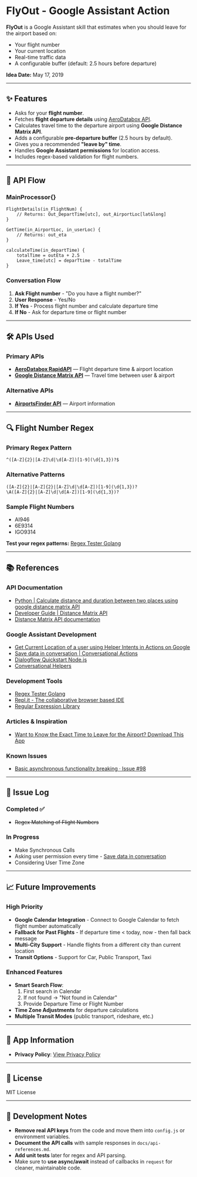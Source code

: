 
# FlyOut - Google Assistant Action

**FlyOut** is a Google Assistant skill that estimates when you should leave for the airport based on:
- Your flight number
- Your current location
- Real-time traffic data
- A configurable buffer (default: 2.5 hours before departure)

**Idea Date:** May 17, 2019

---

## ✨ Features
- Asks for your **flight number**.
- Fetches **flight departure details** using [AeroDatabox API](https://rapidapi.com/squawk7000/api/aerodatabox).
- Calculates travel time to the departure airport using **Google Distance Matrix API**.
- Adds a configurable **pre-departure buffer** (2.5 hours by default).
- Gives you a recommended **"leave by" time**.
- Handles **Google Assistant permissions** for location access.
- Includes regex-based validation for flight numbers.


---

## 📌 API Flow

### MainProcessor{}

```
FlightDetails(in_FlightNum) {
    // Returns: Out_DepartTime[utc], out_AirportLoc[lat&long]
}

GetTime(in_AirportLoc, in_userLoc) {
    // Returns: out_eta
}

calculateTime(in_departTime) {
    totalTime = outEta + 2.5
    Leave_time[utc] = deparTtime - totalTime
}
```

### Conversation Flow
1. **Ask Flight number** - "Do you have a flight number?"
2. **User Response** - Yes/No
3. **If Yes** - Process flight number and calculate departure time
4. **If No** - Ask for departure time or flight number

---

## 🛠 APIs Used

### Primary APIs
- **[AeroDatabox RapidAPI](https://rapidapi.com/squawk7000/api/aerodatabox?endpoint=apiendpoint_7bb681a3-45b7-49ca-bb0e-5c18888ab851)** — Flight departure time & airport location
- **[Google Distance Matrix API](https://developers.google.com/maps/documentation/distance-matrix/intro)** — Travel time between user & airport

### Alternative APIs
- **[AirportsFinder API](https://rapidapi.com/cometari/api/airportsfinder/endpoints)** — Airport information

---

## 🔍 Flight Number Regex

### Primary Regex Pattern
```regex
^([A-Z]{2}|[A-Z]\d|\d[A-Z])[1-9](\d{1,3})?$
```

### Alternative Patterns
```regex
([A-Z]{2}|[A-Z]{2}|[A-Z]\d|\d[A-Z])[1-9](\d{1,3})?
\A([A-Z]{2}|[A-Z]\d|\d[A-Z])[1-9](\d{1,3})?
```

### Sample Flight Numbers
- AI946
- 6E9314
- IGO9314

**Test your regex patterns:** [Regex Tester Golang](https://regex-golang.appspot.com/assets/html/index.html)

---

## 📚 References

### API Documentation
- [Python | Calculate distance and duration between two places using google distance matrix API](https://www.geeksforgeeks.org/python-calculate-distance-duration-two-places-using-google-distance-matrix-api/)
- [Developer Guide | Distance Matrix API](https://developers.google.com/maps/documentation/distance-matrix/intro)
- [Distance Matrix API documentation](https://distancematrix.ai/dev)

### Google Assistant Development
- [Get Current Location of a user using Helper Intents in Actions on Google](https://medium.com/voice-tech-podcast/get-current-location-of-a-user-using-helper-intents-in-actions-on-google-19fe9a8ea99f)
- [Save data in conversation | Conversational Actions](https://developers.google.com/assistant/conversational/save-data)
- [Dialogflow Quickstart Node.js](https://github.com/actions-on-google/dialogflow-quickstart-nodejs/blob/60b59d15a3ce18758262146620baa57dd750687c/helpers/functions/index.js#L48-L65)
- [Conversational Helpers](https://developers.google.com/assistant/conversational/helpers#df_nodejs_list_selected)

### Development Tools
- [Regex Tester Golang](https://regex-golang.appspot.com/assets/html/index.html)
- [Repl.it - The collaborative browser based IDE](https://repl.it/)
- [Regular Expression Library](http://regexlib.com/REDetails.aspx?regexp_id=1958&AspxAutoDetectCookieSupport=1)

### Articles & Inspiration
- [Want to Know the Exact Time to Leave for the Airport? Download This App](https://www.mydomaine.com/when-to-leave-for-airport-app)

### Known Issues
- [Basic asynchronous functionality breaking · Issue #98](https://github.com/dialogflow/dialogflow-fulfillment-nodejs/issues/98)

---

## 🐛 Issue Log

### Completed ✅
- ~~Regex Matching of Flight Numbers~~

### In Progress 
- Make Synchronous Calls
- Asking user permission every time - [Save data in conversation](https://developers.google.com/assistant/conversational/save-data)
- Considering User Time Zone

---

## 📈 Future Improvements

### High Priority
- **Google Calendar Integration** - Connect to Google Calendar to fetch flight number automatically
- **Fallback for Past Flights** - If departure time < today, now - then fall back message
- **Multi-City Support** - Handle flights from a different city than current location
- **Transit Options** - Support for Car, Public Transport, Taxi

### Enhanced Features
- **Smart Search Flow**:
  1. First search in Calendar
  2. If not found → "Not found in Calendar"
  3. Provide Departure Time or Flight Number
- **Time Zone Adjustments** for departure calculations
- **Multiple Transit Modes** (public transport, rideshare, etc.)

---

## 📱 App Information
- **Privacy Policy**: [View Privacy Policy](https://www.freeprivacypolicy.com/privacy/view/a95f7a5355c79d063f79e2e51128cd4a)

---

## 📜 License
MIT License

---

## 📝 Development Notes
- **Remove real API keys** from the code and move them into `config.js` or environment variables.
- **Document the API calls** with sample responses in `docs/api-references.md`.
- **Add unit tests** later for regex and API parsing.
- Make sure to **use async/await** instead of callbacks in `request` for cleaner, maintainable code.
